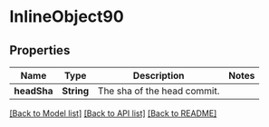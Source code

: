 # InlineObject90

## Properties
Name | Type | Description | Notes
------------ | ------------- | ------------- | -------------
**headSha** | **String** | The sha of the head commit. | 

[[Back to Model list]](../README.md#documentation-for-models) [[Back to API list]](../README.md#documentation-for-api-endpoints) [[Back to README]](../README.md)


